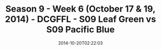 ---
title: Season 9 - Week 6 (October 17 & 19, 2014) - DCGFFL - S09 Leaf Green vs S09
  Pacific Blue
teams-score:
- team: _teams/s09-leaf-green.md
  score:
- team: _teams/s09-pacific-blue.md
  score: 0
mvp: Markco Stroman (Leaf), Alex Smith (Pacific)
game-ball: N/A
season: 9
week: 6
date: '2014-10-20T02:22:03'
pageid: season-9-week-6-4459-vs-4465
---